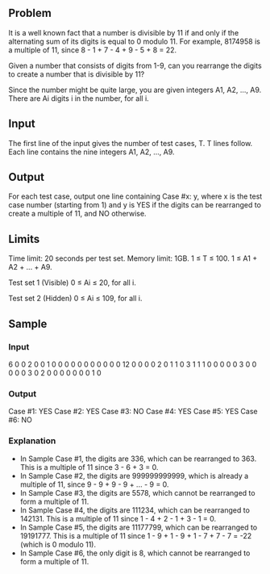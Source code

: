 ## Problem

It is a well known fact that a number is divisible by 11 if and only if the alternating sum of its digits is equal to 0 modulo 11. For example, 8174958 is a multiple of 11, since 8 - 1 + 7 - 4 + 9 - 5 + 8 = 22.

Given a number that consists of digits from 1-9, can you rearrange the digits to create a number that is divisible by 11?

Since the number might be quite large, you are given integers A1, A2, ..., A9. There are Ai digits i in the number, for all i.

## Input
The first line of the input gives the number of test cases, T. T lines follow. Each line contains the nine integers A1, A2, ..., A9.

## Output
For each test case, output one line containing Case #x: y, where x is the test case number (starting from 1) and y is YES if the digits can be rearranged to create a multiple of 11, and NO otherwise.

## Limits
Time limit: 20 seconds per test set.
Memory limit: 1GB.
1 ≤ T ≤ 100.
1 ≤ A1 + A2 + ... + A9.

Test set 1 (Visible)
0 ≤ Ai ≤ 20, for all i.

Test set 2 (Hidden)
0 ≤ Ai ≤ 109, for all i.

## Sample

### Input

6
0 0 2 0 0 1 0 0 0
0 0 0 0 0 0 0 0 12
0 0 0 0 2 0 1 1 0
3 1 1 1 0 0 0 0 0
3 0 0 0 0 0 3 0 2
0 0 0 0 0 0 0 1 0

### Output

Case #1: YES
Case #2: YES
Case #3: NO
Case #4: YES
Case #5: YES
Case #6: NO

### Explanation

- In Sample Case #1, the digits are 336, which can be rearranged to 363. This is a multiple of 11 since 3 - 6 + 3 = 0.
- In Sample Case #2, the digits are 999999999999, which is already a multiple of 11, since 9 - 9 + 9 - 9 + ... - 9 = 0.
- In Sample Case #3, the digits are 5578, which cannot be rearranged to form a multiple of 11.
- In Sample Case #4, the digits are 111234, which can be rearranged to 142131. This is a multiple of 11 since 1 - 4 + 2 - 1 + 3 - 1 = 0.
- In Sample Case #5, the digits are 11177799, which can be rearranged to 19191777. This is a multiple of 11 since 1 - 9 + 1 - 9 + 1 - 7 + 7 - 7 = -22 (which is 0 modulo 11).
- In Sample Case #6, the only digit is 8, which cannot be rearranged to form a multiple of 11.